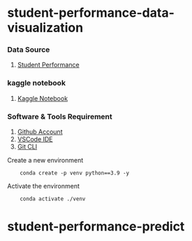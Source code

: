# student-performance-data-visualization


### Data Source 
1. [Student Performance](https://www.kaggle.com/)

### kaggle notebook
1. [Kaggle Notebook](https://www.kaggle.com/code/biswajit01/student-performance-prediction/notebook)

### Software & Tools Requirement

1. [Github Account](https://github.com)
2. [VSCode IDE](https://code.visualstudio.com)
3. [Git CLI](https://git-scm.com/downloads)

Create a new environment

```  
    conda create -p venv python==3.9 -y
```
Activate the environment

``` 
    conda activate ./venv
```
# student-performance-predict



